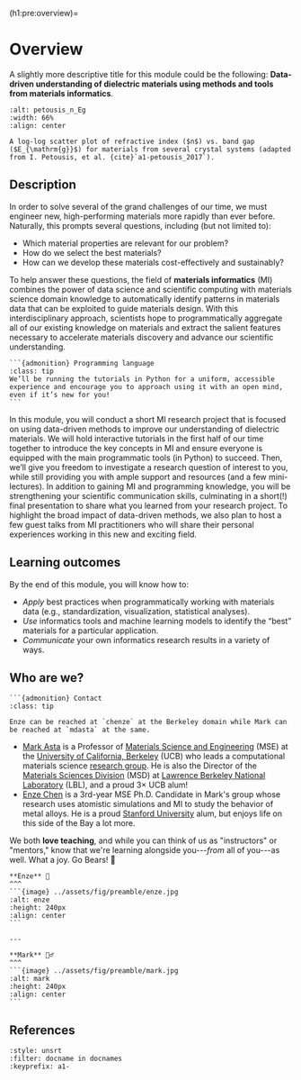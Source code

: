 (h1:pre:overview)=
# Overview

A slightly more descriptive title for this module could be the following:
**Data-driven understanding of dielectric materials using methods and tools from materials informatics**.

```{figure} ../assets/fig/preamble/petousis_n_Eg.png
:alt: petousis_n_Eg
:width: 66%
:align: center

A log-log scatter plot of refractive index ($n$) vs. band gap ($E_{\mathrm{g}}$) for materials from several crystal systems (adapted from I. Petousis, et al. {cite}`a1-petousis_2017`).
```


## Description 

In order to solve several of the grand challenges of our time, we must engineer new, high-performing materials more rapidly than ever before. 
Naturally, this prompts several questions, including (but not limited to): 

- Which material properties are relevant for our problem? 
- How do we select the best materials? 
- How can we develop these materials cost-effectively and sustainably?

To help answer these questions, the field of **materials informatics** (MI) combines the power of data science and scientific computing with materials science domain knowledge to automatically identify patterns in materials data that can be exploited to guide materials design. 
With this interdisciplinary approach, scientists hope to programmatically aggregate all of our existing knowledge on materials and extract the salient features necessary to accelerate materials discovery and advance our scientific understanding.

````{margin}
```{admonition} Programming language
:class: tip
We’ll be running the tutorials in Python for a uniform, accessible experience and encourage you to approach using it with an open mind, even if it’s new for you!
```
````

In this module, you will conduct a short MI research project that is focused on using data-driven methods to improve our understanding of dielectric materials. 
We will hold interactive tutorials in the first half of our time together to introduce the key concepts in MI and ensure everyone is equipped with the main programmatic tools (in Python) to succeed. 
Then, we’ll give you freedom to investigate a research question of interest to you, while still providing you with ample support and resources (and a few mini-lectures). 
In addition to gaining MI and programming knowledge, you will be strengthening your scientific communication skills, culminating in a short(!) final presentation to share what you learned from your research project. 
To highlight the broad impact of data-driven methods, we also plan to host a few guest talks from MI practitioners who will share their personal experiences working in this new and exciting field.



## Learning outcomes

By the end of this module, you will know how to:
- _Apply_ best practices when programmatically working with materials data (e.g., standardization, visualization, statistical analyses).
- _Use_ informatics tools and machine learning models to identify the “best” materials for a particular application.
- _Communicate_ your own informatics research results in a variety of ways.



## Who are we?   


````{margin} 
```{admonition} Contact
:class: tip

Enze can be reached at `chenze` at the Berkeley domain while Mark can be reached at `mdasta` at the same.
````

- [Mark Asta](https://mse.berkeley.edu/people_new/asta/) is a Professor of [Materials Science and Engineering](https://mse.berkeley.edu/) (MSE) at the [University of California, Berkeley](https://www.berkeley.edu/) (UCB) who leads a computational materials science [research group](https://asta.mse.berkeley.edu/).
He is also the Director of the [Materials Sciences Division](https://www2.lbl.gov/msd/) (MSD) at [Lawrence Berkeley National Laboratory](https://www.lbl.gov/) (LBL), and a proud 3× UCB alum!
- [Enze Chen](https://enze-chen.github.io/) is a 3rd-year MSE Ph.D. Candidate in Mark's group whose research uses atomistic simulations and MI to study the behavior of metal alloys.
He is a proud [Stanford University](https://www.stanford.edu/) alum, but enjoys life on this side of the Bay a lot more.


We both **love teaching**, and while you can think of us as "instructors" or "mentors," know that we're learning alongside you---_from_ all of you---as well.
What a joy.
Go Bears! 🐻


````{panels}
**Enze** 🐢
^^^
```{image} ../assets/fig/preamble/enze.jpg
:alt: enze
:height: 240px
:align: center
```

---

**Mark** 🚴‍♂️
^^^
```{image} ../assets/fig/preamble/mark.jpg
:alt: mark
:height: 240px
:align: center
```
````


## References

```{bibliography}
:style: unsrt
:filter: docname in docnames
:keyprefix: a1-
```

